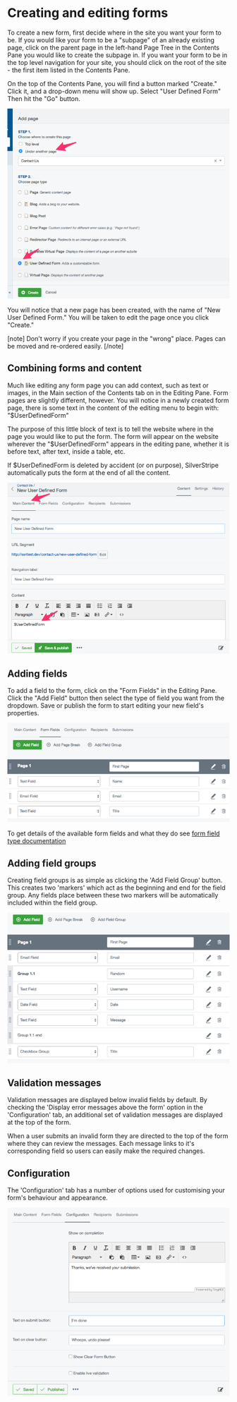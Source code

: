 # Creating and editing forms

To create a new form, first decide where in the site you want your form to be. If you
would like your form to be a "subpage" of an already existing page, click on the
parent page in the left-hand Page Tree in the Contents Pane you would like to
create the subpage in. If you want your form to be in the top level navigation
for your site, you should click on the root of the site - the first item listed
in the Contents Pane.

On the top of the Contents Pane, you will find a button marked "Create." Click it, and a
drop-down menu will show up. Select "User Defined Form" Then hit the "Go" button.

![Create new form](_images/create-new-form.png)

You will notice that a new page has been created, with the name of "New User Defined Form." You will be taken to edit the page once you click "Create."

[note]
Don't worry if you create your page in the "wrong" place. Pages can be moved and re-ordered
easily.
[/note]

## Combining forms and content

Much like editing any form page you can add context, such as text or images, in the Main
section of the Contents tab on in the Editing Pane. Form pages are slightly different,
however. You will notice in a newly created form page, there is some text in the content
of the editing menu to begin with: "$UserDefinedForm"

The purpose of this little block of text is to tell the website where in the page you
would like to put the form. The form will appear on the website wherever the "$UserDefinedForm"
appears in the editing pane, whether it is before text, after text, inside a table, etc.

If $UserDefinedForm is deleted by accident (or on purpose), SilverStripe automatically
puts the form at the end of all the content.

![Form in content](_images/form-in-content.png)

## Adding fields

To add a field to the form, click on the "Form Fields" in the Editing Pane. Click the "Add Field" button then select the type of field you want from the dropdown.
Save or publish the form to start editing your new field's properties.

![Adding fields](_images/add-field.png)

To get details of the available form fields and what they do see [form field type documentation](field-types.md)

## Adding field groups

Creating field groups is as simple as clicking the 'Add Field Group' button. This creates two 'markers' which act as the beginning and end for the field group. Any fields place between these two markers will be automatically included within the field group.

![Adding fieldgroups](_images/fieldgroups.png)

## Validation messages

Validation messages are displayed below invalid fields by default. By checking the 'Display error messages above the form'
option in the 'Configuration' tab, an additional set of validation messages are displayed at the top of the form.

When a user submits an invalid form they are directed to the top of the form where they can review the messages.
Each message links to it's corresponding field so users can easily make the required changes.

## Configuration

The 'Configuration' tab has a number of options used for customising your form's behaviour and appearance.

![Configuration](_images/userforms-config.png)
